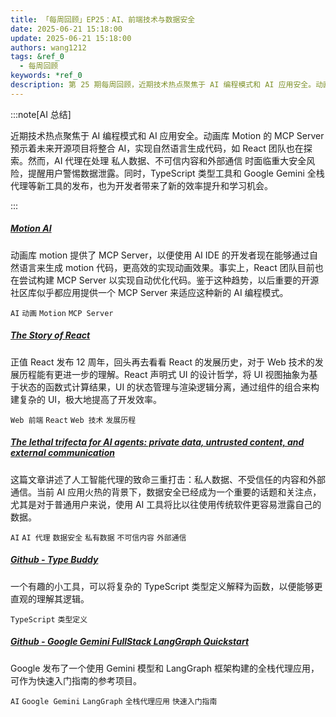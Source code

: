 ```yaml
---
title: 「每周回顾」EP25：AI、前端技术与数据安全
date: 2025-06-21 15:18:00
update: 2025-06-21 15:18:00
authors: wang1212
tags: &ref_0
  - 每周回顾
keywords: *ref_0
description: 第 25 期每周回顾，近期技术热点聚焦于 AI 编程模式和 AI 应用安全。动画库 Motion 的 MCP Server 预示着未来开源项目将整合 AI，实现自然语言生成代码，如 React 团队也在探索。然而，AI 代理在处理 私人数据、不可信内容和外部通信 时面临重大安全风险，提醒用户警惕数据泄露。同时，TypeScript 类型工具和 Google Gemini 全栈代理等新工具的发布，也为开发者带来了新的效率提升和学习机会。
---
```


:::note[AI 总结]

近期技术热点聚焦于 AI 编程模式和 AI 应用安全。动画库 Motion 的 MCP Server 预示着未来开源项目将整合 AI，实现自然语言生成代码，如 React 团队也在探索。然而，AI 代理在处理 私人数据、不可信内容和外部通信 时面临重大安全风险，提醒用户警惕数据泄露。同时，TypeScript 类型工具和 Google Gemini 全栈代理等新工具的发布，也为开发者带来了新的效率提升和学习机会。

:::

<!-- truncate -->

##### [Motion AI](https://motion.dev/docs/ai-llm-documentation)

动画库 motion 提供了 MCP Server，以便使用 AI IDE 的开发者现在能够通过自然语言来生成 motion 代码，更高效的实现动画效果。事实上，React 团队目前也在尝试构建 MCP Server 以实现自动优化代码。鉴于这种趋势，以后重要的开源社区库似乎都应用提供一个 MCP Server 来适应这种新的 AI 编程模式。

`AI` `动画` `Motion` `MCP Server`

##### [The Story of React](https://www.youtube.com/watch?v=Wm_xI7KntDs)

正值 React 发布 12 周年，回头再去看看 React 的发展历史，对于 Web 技术的发展历程能有更进一步的理解。React 声明式 UI 的设计哲学，将 UI 视图抽象为基于状态的函数式计算结果，UI 的状态管理与渲染逻辑分离，通过组件的组合来构建复杂的 UI，极大地提高了开发效率。

`Web 前端` `React` `Web 技术` `发展历程`

##### [The lethal trifecta for AI agents: private data, untrusted content, and external communication](https://simonwillison.net/2025/Jun/16/the-lethal-trifecta/)

这篇文章讲述了人工智能代理的致命三重打击：私人数据、不受信任的内容和外部通信。当前 AI 应用火热的背景下，数据安全已经成为一个重要的话题和关注点，尤其是对于普通用户来说，使用 AI 工具将比以往使用传统软件更容易泄露自己的数据。

`AI` `AI 代理` `数据安全` `私有数据` `不可信内容` `外部通信`

##### [Github - Type Buddy](https://github.com/typed-rocks/type-buddy)

一个有趣的小工具，可以将复杂的 TypeScript 类型定义解释为函数，以便能够更直观的理解其逻辑。

`TypeScript` `类型定义`

##### [Github - Google Gemini FullStack LangGraph Quickstart](https://github.com/google-gemini/gemini-fullstack-langgraph-quickstart)

Google 发布了一个使用 Gemini 模型和 LangGraph 框架构建的全栈代理应用，可作为快速入门指南的参考项目。

`AI` `Google Gemini` `LangGraph` `全栈代理应用` `快速入门指南`
